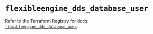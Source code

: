 # `flexibleengine_dds_database_user`

Refer to the Terraform Registry for docs: [`flexibleengine_dds_database_user`](https://registry.terraform.io/providers/flexibleenginecloud/flexibleengine/1.46.0/docs/resources/dds_database_user).
